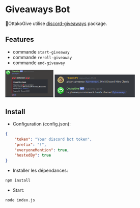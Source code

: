 # Giveaways Bot

🎁OttakoGive utilise [discord-giveaways](https://npmjs.com/discord-giveaways) package.

## Features

* commande `start-giveaway`
* commande `reroll-giveaway`
* commande `end-giveaway`

<img src='./exemples/giveaway.PNG' style="width: 30%;"></img>
<img src='./exemples/start-cmd.png' style="width: 50%;"></img>

## Install

* Configuration (config.json):
```json
{
    "token": "Your discord bot token",
    "prefix": "!",
    "everyoneMention": true,
    "hostedBy": true
}
```

* Installer les dépendances:
```sh
npm install
```

* Start:
```sh
node index.js
```
